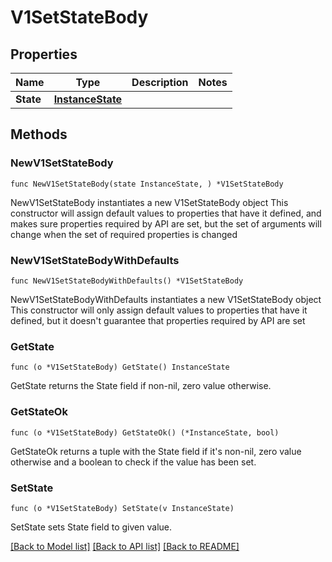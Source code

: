 # V1SetStateBody

## Properties

Name | Type | Description | Notes
------------ | ------------- | ------------- | -------------
**State** | [**InstanceState**](InstanceState.md) |  | 

## Methods

### NewV1SetStateBody

`func NewV1SetStateBody(state InstanceState, ) *V1SetStateBody`

NewV1SetStateBody instantiates a new V1SetStateBody object
This constructor will assign default values to properties that have it defined,
and makes sure properties required by API are set, but the set of arguments
will change when the set of required properties is changed

### NewV1SetStateBodyWithDefaults

`func NewV1SetStateBodyWithDefaults() *V1SetStateBody`

NewV1SetStateBodyWithDefaults instantiates a new V1SetStateBody object
This constructor will only assign default values to properties that have it defined,
but it doesn't guarantee that properties required by API are set

### GetState

`func (o *V1SetStateBody) GetState() InstanceState`

GetState returns the State field if non-nil, zero value otherwise.

### GetStateOk

`func (o *V1SetStateBody) GetStateOk() (*InstanceState, bool)`

GetStateOk returns a tuple with the State field if it's non-nil, zero value otherwise
and a boolean to check if the value has been set.

### SetState

`func (o *V1SetStateBody) SetState(v InstanceState)`

SetState sets State field to given value.



[[Back to Model list]](../README.md#documentation-for-models) [[Back to API list]](../README.md#documentation-for-api-endpoints) [[Back to README]](../README.md)


